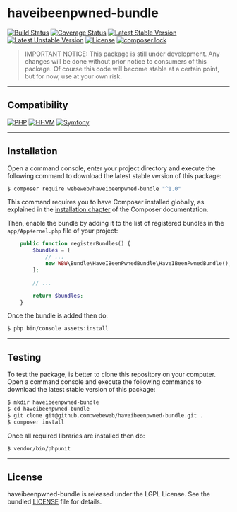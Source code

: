 haveibeenpwned-bundle
=====================

[![Build Status](https://travis-ci.org/webeweb/haveibeenpwned-bundle.svg?branch=master)](https://travis-ci.org/webeweb/haveibeenpwned-bundle) [![Coverage Status](https://coveralls.io/repos/github/webeweb/haveibeenpwned-bundle/badge.svg?branch=master)](https://coveralls.io/github/webeweb/haveibeenpwned-bundle?branch=master) [![Latest Stable Version](https://poser.pugx.org/webeweb/haveibeenpwned-bundle/v/stable)](https://packagist.org/packages/webeweb/haveibeenpwned-bundle) [![Latest Unstable Version](https://poser.pugx.org/webeweb/haveibeenpwned-bundle/v/unstable)](https://packagist.org/packages/webeweb/haveibeenpwned-bundle) [![License](https://poser.pugx.org/webeweb/haveibeenpwned-bundle/license)](https://packagist.org/packages/webeweb/haveibeenpwned-bundle) [![composer.lock](https://poser.pugx.org/webeweb/haveibeenpwned-bundle/composerlock)](https://packagist.org/packages/webeweb/haveibeenpwned-bundle)

> IMPORTANT NOTICE: This package is still under development. Any changes will be
> done without prior notice to consumers of this package. Of course this code
> will become stable at a certain point, but for now, use at your own risk.

---

## Compatibility

[![PHP](https://img.shields.io/badge/PHP-%5E5.6%7C%5E7.0-blue.svg)](http://php.net) [![HHVM](https://img.shields.io/badge/HHVM-ready-orange.svg)](https://hhvm.com/) [![Symfony](https://img.shields.io/badge/Symfony-%5E2.6%7C%5E3.0-brightgreen.svg)](https://symfony.com)

---

## Installation

Open a command console, enter your project directory and execute the following
command to download the latest stable version of this package:

```bash
$ composer require webeweb/haveibeenpwned-bundle "^1.0"
```

This command requires you to have Composer installed globally, as explained in
the [installation chapter](https://getcomposer.org/doc/00-intro.md) of the
Composer documentation.

Then, enable the bundle by adding it to the list of registered bundles
in the `app/AppKernel.php` file of your project:

```php
    public function registerBundles() {
        $bundles = [
            // ...
            new WBW\Bundle\HaveIBeenPwnedBundle\HaveIBeenPwnedBundle(),
        ];

        // ...

        return $bundles;
    }
```

Once the bundle is added then do:

```bash
$ php bin/console assets:install
```

---

## Testing

To test the package, is better to clone this repository on your computer.
Open a command console and execute the following commands to download the latest
stable version of this package:

```bash
$ mkdir haveibeenpwned-bundle
$ cd haveibeenpwned-bundle
$ git clone git@github.com:webeweb/haveibeenpwned-bundle.git .
$ composer install
```

Once all required libraries are installed then do:

```bash
$ vendor/bin/phpunit
```

---

## License

haveibeenpwned-bundle is released under the LGPL License. See the bundled [LICENSE](LICENSE)
file for details.
